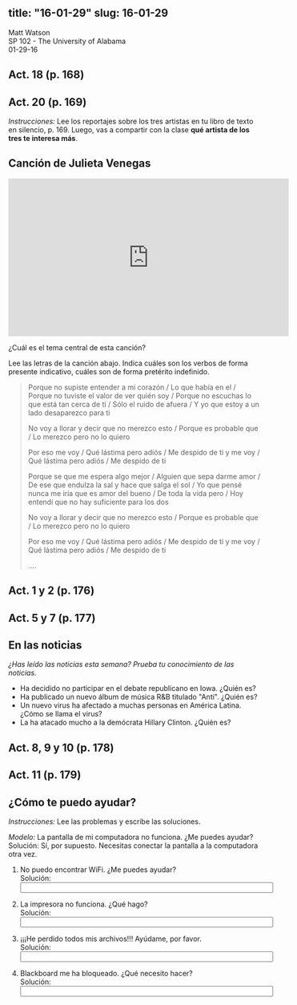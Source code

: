 title: "16-01-29"
slug: 16-01-29
---
Matt Watson  
SP 102 - The University of Alabama  
01-29-16  

## Act. 18 (p. 168)

## Act. 20 (p. 169)

*Instrucciones:* Lee los reportajes sobre los tres artistas en tu libro de texto en silencio, p. 169. Luego, vas a compartir con la clase **qué artista de los tres te interesa más**.

## Canción de Julieta Venegas

<iframe width="560" height="315" src="https://www.youtube.com/embed/y8rBC6GCUjg?rel=0" frameborder="0" allowfullscreen></iframe>

¿Cuál es el tema central de esta canción?

Lee las letras de la canción abajo. Indica cuáles son los verbos de forma presente indicativo, cuáles son de forma pretérito indefinido.

>Porque no supiste entender a mi corazón / Lo que había en el / Porque no tuviste el valor de ver quién soy / Porque no escuchas lo que está tan cerca de ti / Sólo el ruido de afuera / Y yo que estoy a un lado desaparezco para ti
>
>No voy a llorar y decir que no merezco esto / Porque es probable que / Lo merezco pero no lo quiero
>
>Por eso me voy / Qué lástima pero adiós / Me despido de ti y me voy / Qué lástima pero adiós / Me despido de ti
>
>Porque se que me espera algo mejor / Alguien que sepa darme amor / De ese que endulza la sal y hace que salga el sol / Yo que pensé nunca me iría que es amor del bueno / De toda la vida pero / Hoy entendí que no hay suficiente para los dos
>
>No voy a llorar y decir que no merezco esto / Porque es probable que / Lo merezco pero no lo quiero
>
>Por eso me voy / Qué lástima pero adiós / Me despido de ti y me voy / Qué lástima pero adiós / Me despido de ti
>
>....

## Act. 1 y 2 (p. 176)

## Act. 5 y 7 (p. 177)

## En las noticias

*¿Has leído las noticias esta semana? Prueba tu conocimiento de las noticias.*

- Ha decidido no participar en el debate republicano en Iowa. ¿Quién es?
- Ha publicado un nuevo álbum de música R&B titulado "Anti". ¿Quién es?
- Un nuevo virus ha afectado a muchas personas en América Latina. ¿Cómo se llama el virus?
- La ha atacado mucho a la demócrata Hillary Clinton. ¿Quién es?

## Act. 8, 9 y 10 (p. 178)

## Act. 11 (p. 179)

## ¿Cómo te puedo ayudar?

*Instrucciones:* Lee las problemas y escribe las soluciones.

*Modelo:*
La pantalla de mi computadora no funciona. ¿Me puedes ayudar? <br />
Solución: Sí, por supuesto. Necesitas conectar la pantalla a la computadora otra vez.

1. No puedo encontrar WiFi. ¿Me puedes ayudar?<br />
Solución: <input type="text" size="60">

2. La impresora no funciona. ¿Qué hago?<br />
Solución: <input type="text" size="60">

3. ¡¡¡He perdido todos mis archivos!!! Ayúdame, por favor.<br />
Solución: <input type="text" size="60">

4. Blackboard me ha bloqueado. ¿Qué necesito hacer?<br />
Solución: <input type="text" size="60">






